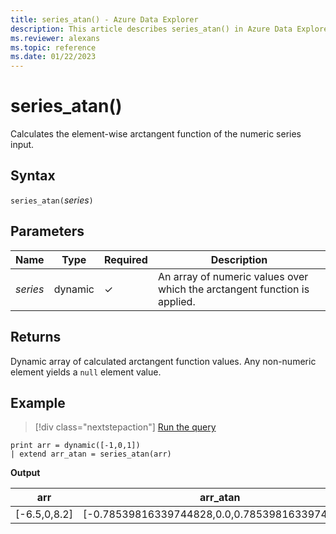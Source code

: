 ```yaml
---
title: series_atan() - Azure Data Explorer
description: This article describes series_atan() in Azure Data Explorer.
ms.reviewer: alexans
ms.topic: reference
ms.date: 01/22/2023
---
```

# series_atan()

Calculates the element-wise arctangent function of the numeric series input.

## Syntax

`series_atan(`*series*`)`

## Parameters

| Name | Type | Required | Description |
|--|--|--|--|
| *series* | dynamic | &check; | An array of numeric values over which the arctangent function is applied. |

## Returns

Dynamic array of calculated arctangent function values. Any non-numeric element yields a `null` element value.

## Example

> [!div class="nextstepaction"]
> <a href="https://dataexplorer.azure.com/clusters/help/databases/Samples?query=H4sIAAAAAAAAAysoyswrUUgsKlKwVUipzEvMzUzWiNY11DHQMYzV5KpRSK0oSc1LASmITyxJzAOqKk4tykwtBvM0gMKaAKvO/bxCAAAA" target="_blank">Run the query</a>

```kusto
print arr = dynamic([-1,0,1])
| extend arr_atan = series_atan(arr)
```

**Output**

|arr|arr_atan|
|---|---|
|[-6.5,0,8.2]|[-0.78539816339744828,0.0,0.78539816339744828]|

